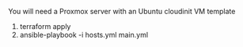 You will need a Proxmox server with an Ubuntu cloudinit VM template

1. terraform apply
2. ansible-playbook -i hosts.yml main.yml
